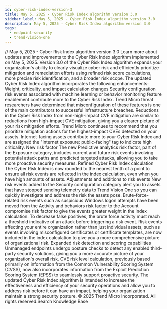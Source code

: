 ```yaml
---
id: cyber-risk-index-version-3
title: May 5, 2025 - Cyber Risk Index algorithm version 3.0
sidebar_label: May 5, 2025 - Cyber Risk Index algorithm version 3.0
description: May 5, 2025 - Cyber Risk Index algorithm version 3.0
tags:
  - endpoint-security
  - trend-vision-one
---
```


/*<![CDATA[*/ $('#title').html($('meta[name=map-description]').attr('content')); /*]]>*/ May 5, 2025 - Cyber Risk Index algorithm version 3.0 Learn more about updates and improvements to the Cyber Risk Index algorithm implemented on May 5, 2025. Version 3.0 of the Cyber Risk Index algorithm expands your organization's ability to clearly visualize cyber risk and efficiently prioritize mitigation and remediation efforts using refined risk score calculations, more precise risk identification, and a broader risk scope. The updated Cyber Risk Index algorithm incorporates the following enhancements: Weight, criticality, and impact calculation changes Security configuration risk events associated with machine learning or behavior monitoring feature enablement contribute more to the Cyber Risk Index. Trend Micro threat researchers have determined that misconfiguration of these features is one of the main contributors to successful infrastructure breaches. Reductions in the Cyber Risk Index from non-high-impact CVE mitigation are similar to reductions from high-impact CVE mitigation, giving you a clearer picture of your risk mitigation efforts. Trend Micro continues to recommend that you prioritize mitigation actions for the highest-impact CVEs detected on your assets. Internet-facing assets contribute more to your Cyber Risk Index and are assigned the "Internet exposure: public-facing" tag to indicate high criticality. New risk factor The new Predictive analytics risk factor, part of the Exposure category, includes current and future risk events involving potential attack paths and predicted targeted attacks, allowing you to take more proactive security measures. Refined Cyber Risk Index calculation The Cyber Risk Index is now rounded to the nearest tenth of a point to ensure all risk events are reflected in the index calculation, even when you have high amounts of assets. Adjustments and additions to risk events New risk events added to the Security configuration category alert you to assets that have stopped sending telemetry data to Trend Vision One so you can quickly investigate and address the risk the assets pose. Brute-force-related risk events such as suspicious Windows logon attempts have been moved from the Activity and behaviors risk factor to the Account compromise risk factor to give the events greater weight in the index calculation. To decrease false positives, the brute force activity must reach a threshold indicative of an attack before triggering a risk event. Risk events affecting your entire organization rather than just individual assets, such as events involving misconfigured certificates or certificate templates, are now included in the index calculation to give you a more comprehensive picture of organizational risk. Expanded risk detection and scoring capabilities Unmanaged endpoints undergo posture checks to detect any enabled third-party security solutions, giving you a more accurate picture of your organization's overall risk. CVE risk level calculation, previously based primarily on information from the Common Vulnerability Scoring System (CVSS), now also incorporates information from the Exploit Prediction Scoring System (EPSS) to seamlessly support proactive security. The updated Cyber Risk Index algorithm is intended to increase the effectiveness and efficiency of your security operations and allow you to address risk before it can have an impact, helping your organization maintain a strong security posture. © 2025 Trend Micro Incorporated. All rights reserved.Search Knowledge Base